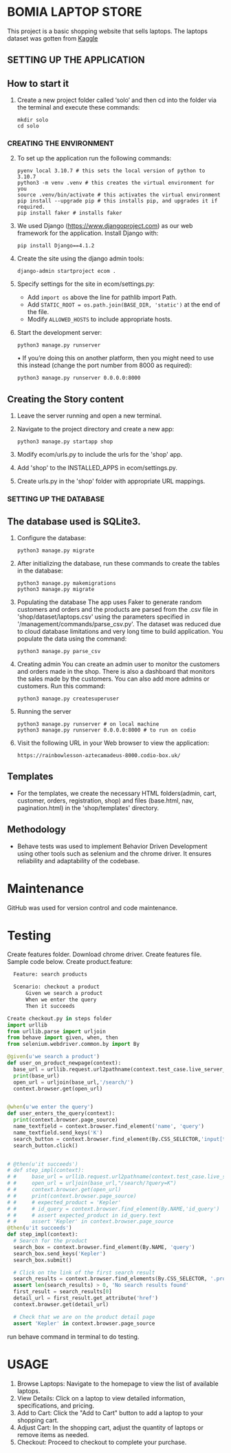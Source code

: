 # BOMIA LAPTOP STORE

This project is a basic shopping website that sells laptops. The laptops dataset was gotten from [Kaggle](https://www.kaggle.com/datasets/eduardowoj/exoplanets-database)

## SETTING UP THE APPLICATION
How to start it
----------------
1. Create a new project folder called ‘solo’ and then cd into the folder via the terminal and execute these commands:
   ```
   mkdir solo
   cd solo
    ```
### CREATING THE ENVIRONMENT
2. To set up the application run the following commands:

    ```
    pyenv local 3.10.7 # this sets the local version of python to 3.10.7
    python3 -m venv .venv # this creates the virtual environment for you
    source .venv/bin/activate # this activates the virtual environment
    pip install --upgrade pip # this installs pip, and upgrades it if required.
	pip install faker # installs faker
    ```

3. We used Django (https://www.djangoproject.com) as our web framework for the application. Install Django with:
    ```
    pip install Django==4.1.2
    ```

4. Create the site using the django admin tools:
    ```
    django-admin startproject ecom .
    ```

5. Specify settings for the site in ecom/settings.py:
    - Add `import os` above the line for pathlib import Path.
    - Add `STATIC_ROOT = os.path.join(BASE_DIR, 'static')` at the end of the file.
    - Modify `ALLOWED_HOSTS` to include appropriate hosts.

6. Start the development server:
    ```
    python3 manage.py runserver
    ```
    •	If you’re doing this on another platform, then you might need to use this instead (change the port number from 8000 as required):

    ```
    python3 manage.py runserver 0.0.0.0:8000
    ```

Creating the Story content
---------------------------
1. Leave the server running and open a new terminal.
2. Navigate to the project directory and create a new app:
    ```
    python3 manage.py startapp shop
    ```

3. Modify ecom/urls.py to include the urls for the 'shop' app.
4. Add 'shop' to the INSTALLED_APPS in ecom/settings.py.
5. Create urls.py in the 'shop' folder with appropriate URL mappings.

### SETTING UP THE DATABASE
The database used is SQLite3.
---------------------------
1. Configure the database:
    ```
    python3 manage.py migrate
    ```
2. After initializing the database, run these commands to create the tables in the database:
	```
	python3 manage.py makemigrations
	python3 manage.py migrate
	```

3. Populating the database
The app uses Faker to generate random customers and orders and the products are parsed from the .csv file in 'shop/dataset/laptops.csv' using the parameters specified in '/management/commands/parse_csv.py'. The dataset was reduced due to cloud database limitations and very long time to build application. You populate the data using the command:
	```
	python3 manage.py parse_csv
	```

4.  Creating admin
You can create an admin user to monitor the customers and orders made in the shop. There is also a dashboard that monitors the sales made by the customers. You can also add more admins or customers. Run this command:
	```
	python3 manage.py createsuperuser
	```

5. Running the server

	```
	python3 manage.py runserver # on local machine
	python3 manage.py runserver 0.0.0.0:8000 # to run on codio
	````

6. Visit the following URL in your Web browser to view the application:
    ```
    https://rainbowlesson-aztecamadeus-8000.codio-box.uk/
    ```

Templates
---------
- For the templates, we create the necessary HTML folders(admin, cart, customer, orders, registration, shop) and files (base.html, nav, pagination.html) in the 'shop/templates' directory.

Methodology
-----------
- Behave tests was used to implement Behavior Driven Development using other tools such as selenium and the chrome driver. It ensures reliability and adaptability of the codebase.

# Maintenance
GitHub was used for version control and code maintenance.

# Testing
Create features folder. Download chrome driver. Create features file. Sample code below.
Create product.feature:

  ```python
    Feature: search products

    Scenario: checkout a product
        Given we search a product
        When we enter the query
        Then it succeeds

Create checkout.py in steps folder		
import urllib
from urllib.parse import urljoin
from behave import given, when, then
from selenium.webdriver.common.by import By

@given(u'we search a product')
def user_on_product_newpage(context):
	base_url = urllib.request.url2pathname(context.test_case.live_server_url)
	print(base_url)
	open_url = urljoin(base_url,'/search/')
	context.browser.get(open_url)


@when(u'we enter the query')
def user_enters_the_query(context):
	print(context.browser.page_source)
	name_textfield = context.browser.find_element('name', 'query')
	name_textfield.send_keys('K')
	search_button = context.browser.find_element(By.CSS_SELECTOR,'input[type="submit"]')
	search_button.click()


# @then(u'it succeeds')
# def step_impl(context):
# # 	base_url = urllib.request.url2pathname(context.test_case.live_server_url)
# # 	open_url = urljoin(base_url,"/search/?query=K")
# # 	context.browser.get(open_url)
# # 	print(context.browser.page_source)
# # 	# expected_product = 'Kepler'
# # 	# id_query = context.browser.find_element(By.NAME,'id_query')
# # 	# assert expected_product in id_query.text
# # 	assert 'Kepler' in context.browser.page_source
@then(u'it succeeds')
def step_impl(context):
    # Search for the product
    search_box = context.browser.find_element(By.NAME, 'query')
    search_box.send_keys('Kepler')
    search_box.submit()

    # Click on the link of the first search result
    search_results = context.browser.find_elements(By.CSS_SELECTOR, '.product-list-item a')
    assert len(search_results) > 0, 'No search results found'
    first_result = search_results[0]
    detail_url = first_result.get_attribute('href')
    context.browser.get(detail_url)

    # Check that we are on the product detail page
    assert 'Kepler' in context.browser.page_source


  ```
run behave command in terminal to do testing.

# USAGE
1. Browse Laptops: Navigate to the homepage to view the list of available laptops.
2. View Details: Click on a laptop to view detailed information, specifications, and pricing.
3. Add to Cart: Click the "Add to Cart" button to add a laptop to your shopping cart.
4. Adjust Cart: In the shopping cart, adjust the quantity of laptops or remove items as needed.
5. Checkout: Proceed to checkout to complete your purchase.